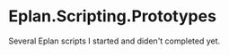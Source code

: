 Eplan.Scripting.Prototypes
==========================
Several Eplan scripts I started and diden't completed yet.
